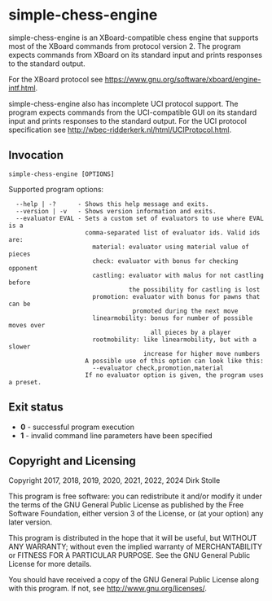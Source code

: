 # simple-chess-engine

simple-chess-engine is an XBoard-compatible chess engine that supports most of
the XBoard commands from protocol version 2. The program expects commands from
XBoard on its standard input and prints responses to the standard output.

For the XBoard protocol see
  <https://www.gnu.org/software/xboard/engine-intf.html>.

simple-chess-engine also has incomplete UCI protocol support. The program
expects commands from the UCI-compatible GUI on its standard input and prints
responses to the standard output.
For the UCI protocol specification see
  <http://wbec-ridderkerk.nl/html/UCIProtocol.html>.

## Invocation

    simple-chess-engine [OPTIONS]

Supported program options:
```
  --help | -?      - Shows this help message and exits.
  --version | -v   - Shows version information and exits.
  --evaluator EVAL - Sets a custom set of evaluators to use where EVAL is a
                     comma-separated list of evaluator ids. Valid ids are:
                       material: evaluator using material value of pieces
                       check: evaluator with bonus for checking opponent
                       castling: evaluator with malus for not castling before
                                 the possibility for castling is lost
                       promotion: evaluator with bonus for pawns that can be
                                  promoted during the next move
                       linearmobility: bonus for number of possible moves over
                                       all pieces by a player
                       rootmobility: like linearmobility, but with a slower
                                     increase for higher move numbers
                     A possible use of this option can look like this:
                       --evaluator check,promotion,material
                     If no evaluator option is given, the program uses a preset.
```

## Exit status

* **0** - successful program execution
* **1** - invalid command line parameters have been specified

## Copyright and Licensing

Copyright 2017, 2018, 2019, 2020, 2021, 2022, 2024  Dirk Stolle

This program is free software: you can redistribute it and/or modify
it under the terms of the GNU General Public License as published by
the Free Software Foundation, either version 3 of the License, or
(at your option) any later version.

This program is distributed in the hope that it will be useful,
but WITHOUT ANY WARRANTY; without even the implied warranty of
MERCHANTABILITY or FITNESS FOR A PARTICULAR PURPOSE.  See the
GNU General Public License for more details.

You should have received a copy of the GNU General Public License
along with this program.  If not, see <http://www.gnu.org/licenses/>.
